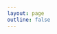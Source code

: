 ```yaml
---
layout: page
outline: false
---
```




<style>
.full-width-container {
  /* 基础响应式 */
  max-width: 90vw;  /* 防止溢出视口 */
  margin: 5% 5% 5% 5%;
  
  }
</style>

<script>
import ProductGallery from '/components/ProductDisplay.vue';

export default {
  name: 'ParentComponent',
  components: {
    ProductGallery,
  },
  data() {
    return {
      products: [
        {
          image: '../goods/菌菌吧唧2.jpg',
          title: '菌菌吧唧 75mm',
          description: '75mm的大吧唧，很好看\n美工最在线的一集',
          price: 15,
          buyLink:'https://pages.goofish.com/sharexy?userid=6vlVYV7BQgZdy4wDZfjobA==&bft=personal&bfp'
        },
        {
          image: '../goods/菌菌吧唧.png',
          title: '菌菌吧唧',
          description: '58mm的吧唧\n是菌菌最早的实物周边之一',
          price: 10,
          buyLink:'https://pages.goofish.com/sharexy?userid=6vlVYV7BQgZdy4wDZfjobA==&bft=personal&bfp'
        }, 
        {
          image: '../goods/菌菌立牌.png',
          title: '大立牌',
          description: '长宽均超过10cm的亚克力立牌',
          price: 20,
          buyLink:'https://pages.goofish.com/sharexy?userid=6vlVYV7BQgZdy4wDZfjobA==&bft=personal&bfp'
        },
        {
          image: '../goods/菌菌钥匙扣.png',
          title: '钥匙扣',
          description: '5cm大小的钥匙扣\n正反双面印，可以看到菌菌的皮鼓',
          price: 10,
          buyLink:'https://pages.goofish.com/sharexy?userid=6vlVYV7BQgZdy4wDZfjobA==&bft=personal&bfp'
        },
        {
          image: '../goods/菌菌鼓面罩.jpg',
          title: '鼓面罩',
          description: '正好适合街机太鼓鼓面的保护罩\n也许可以防止路人打扰游玩',
          price: 20,
          buyLink:'https://pages.goofish.com/sharexy?userid=6vlVYV7BQgZdy4wDZfjobA==&bft=personal&bfp'
        },
        {
          image: '../goods/旋转立牌.png',
          title: '旋转立牌',
          description: `7cm的旋转立牌，底座有轴承可以转。
我们需要更多的菌菌！`,
          price: 15,
          buyLink:'https://pages.goofish.com/sharexy?userid=6vlVYV7BQgZdy4wDZfjobA==&bft=personal&bfp'
        },
      ],
    };
  },
};
</script>


<div class="full-width-container">
<ProductGallery :products="products"/>
</div>